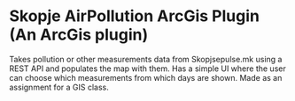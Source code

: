 # Skopje AirPollution ArcGis Plugin (An ArcGis plugin)
Takes pollution or other measurements data from Skopjsepulse.mk using a REST API and populates the map with them.
Has a simple UI where the user can choose which measurements from which days are shown.
Made as an assignment for a GIS class.
